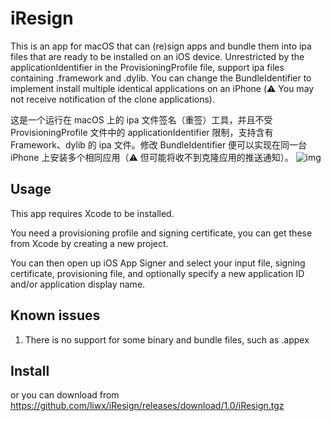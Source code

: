 # iResign
This is an app for macOS that can (re)sign apps and bundle them into ipa files that are ready to be installed on an iOS device. Unrestricted by the applicationIdentifier in the ProvisioningProfile file, support ipa files containing .framework and .dylib. You can change the BundleIdentifier to implement install multiple identical applications on an iPhone (⚠️ You may not receive notification of the clone applications).

这是一个运行在 macOS 上的 ipa 文件签名（重签）工具，并且不受 ProvisioningProfile 文件中的 applicationIdentifier 限制，支持含有 Framework、dylib 的 ipa 文件。修改 BundleIdentifier 便可以实现在同一台 iPhone 上安装多个相同应用（⚠️ 但可能将收不到克隆应用的推送通知）。
![img](https://s3-qcloud.meiqiausercontent.com/pics.meiqia.bucket/5869/-/613c9c3971267497338e8fac6b7e3875.png)

## Usage

This app requires Xcode to be installed.

You need a provisioning profile and signing certificate, you can get these from Xcode by creating a new project.

You can then open up iOS App Signer and select your input file, signing certificate, provisioning file, and optionally specify a new application ID and/or application display name.

## Known issues
1. There is no support for some binary and bundle files, such as .appex


## Install


or you can download from https://github.com/liwx/iResign/releases/download/1.0/iResign.tgz